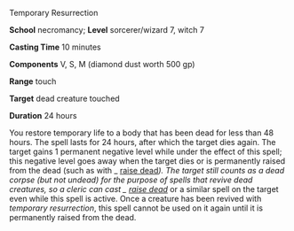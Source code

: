 Temporary Resurrection

**School** necromancy; **Level** sorcerer/wizard 7, witch 7

**Casting Time** 10 minutes

**Components** V, S, M (diamond dust worth 500 gp)

**Range** touch

**Target** dead creature touched

**Duration** 24 hours

You restore temporary life to a body that has been dead for less than 48 hours. The spell lasts for 24 hours, after which the target dies again. The target gains 1 permanent negative level while under the effect of this spell; this negative level goes away when the target dies or is permanently raised from the dead (such as with _ [raise dead](/pathfinderRPG/prd/spells/raiseDead.html#_raise-dead)_). The target still counts as a dead corpse (but not undead) for the purpose of spells that revive dead creatures, so a cleric can cast _ [raise dead](/pathfinderRPG/prd/spells/raiseDead.html#_raise-dead)_ or a similar spell on the target even while this spell is active. Once a creature has been revived with _temporary resurrection_, this spell cannot be used on it again until it is permanently raised from the dead.


